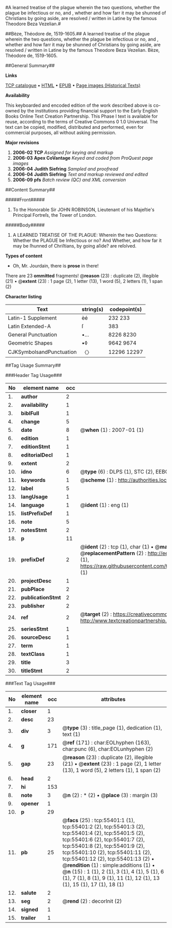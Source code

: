 #A learned treatise of the plague wherein the two questions, whether the plague be infectious or no, and , whether and how farr it may be shunned of Christians by going aside, are resolved / written in Latine by the famous Theodore Beza Vezelian.#

##Bèze, Théodore de, 1519-1605.##
A learned treatise of the plague wherein the two questions, whether the plague be infectious or no, and , whether and how farr it may be shunned of Christians by going aside, are resolved / written in Latine by the famous Theodore Beza Vezelian.
Bèze, Théodore de, 1519-1605.

##General Summary##

**Links**

[TCP catalogue](http://www.ota.ox.ac.uk/tcp/)  • 
[HTML](http://tei.it.ox.ac.uk/tcp/Texts-HTML/free/A27/A27641.html)  • 
[EPUB](http://tei.it.ox.ac.uk/tcp/Texts-EPUB/free/A27/A27641.epub) • 
[Page images (Historical Texts)](https://data.historicaltexts.jisc.ac.uk/view?pubId=eebo-12170937e&pageId=eebo-12170937e-55401-1)

**Availability**

This keyboarded and encoded edition of the
	       work described above is co-owned by the institutions
	       providing financial support to the Early English Books
	       Online Text Creation Partnership. This Phase I text is
	       available for reuse, according to the terms of Creative
	       Commons 0 1.0 Universal. The text can be copied,
	       modified, distributed and performed, even for
	       commercial purposes, all without asking permission.

**Major revisions**

1. __2006-02__ __TCP__ *Assigned for keying and markup*
1. __2006-03__ __Apex CoVantage__ *Keyed and coded from ProQuest page images*
1. __2006-04__ __Judith Siefring__ *Sampled and proofread*
1. __2006-04__ __Judith Siefring__ *Text and markup reviewed and edited*
1. __2006-09__ __pfs__ *Batch review (QC) and XML conversion*

##Content Summary##

#####Front#####

1. To the Honorable Sir JOHN ROBINSON, Lieutenant of his Majeſtie's Principal Fortreſs, the Tower of London.

#####Body#####

1. A LEARNED TREATISE OF THE PLAGUE: Wherein the two Questions: Whether the PLAGUE be Infectious or no? And Whether, and how far it may be ſhunned of Chriſtians, by going aſide? are reſolved.

**Types of content**

  * Oh, Mr. Jourdain, there is **prose** in there!

There are 23 **ommitted** fragments! 
 @__reason__ (23) : duplicate (2), illegible (21)  •  @__extent__ (23) : 1 page (2), 1 letter (13), 1 word (5), 2 letters (1), 1 span (2)

**Character listing**


|Text|string(s)|codepoint(s)|
|---|---|---|
|Latin-1 Supplement|èé|232 233|
|Latin Extended-A|ſ|383|
|General Punctuation|•…|8226 8230|
|Geometric Shapes|▪◊|9642 9674|
|CJKSymbolsandPunctuation|〈〉|12296 12297|

##Tag Usage Summary##

###Header Tag Usage###

|No|element name|occ|attributes|
|---|---|---|---|
|1.|__author__|2||
|2.|__availability__|1||
|3.|__biblFull__|1||
|4.|__change__|5||
|5.|__date__|8| @__when__ (1) : 2007-01 (1)|
|6.|__edition__|1||
|7.|__editionStmt__|1||
|8.|__editorialDecl__|1||
|9.|__extent__|2||
|10.|__idno__|6| @__type__ (6) : DLPS (1), STC (2), EEBO-CITATION (1), OCLC (1), VID (1)|
|11.|__keywords__|1| @__scheme__ (1) : http://authorities.loc.gov/ (1)|
|12.|__label__|5||
|13.|__langUsage__|1||
|14.|__language__|1| @__ident__ (1) : eng (1)|
|15.|__listPrefixDef__|1||
|16.|__note__|5||
|17.|__notesStmt__|2||
|18.|__p__|11||
|19.|__prefixDef__|2| @__ident__ (2) : tcp (1), char (1)  •  @__matchPattern__ (2) : ([0-9\-]+):([0-9IVX]+) (1), (.+) (1)  •  @__replacementPattern__ (2) : http://eebo.chadwyck.com/downloadtiff?vid=$1&page=$2 (1), https://raw.githubusercontent.com/textcreationpartnership/Texts/master/tcpchars.xml#$1 (1)|
|20.|__projectDesc__|1||
|21.|__pubPlace__|2||
|22.|__publicationStmt__|2||
|23.|__publisher__|2||
|24.|__ref__|2| @__target__ (2) : https://creativecommons.org/publicdomain/zero/1.0/ (1), http://www.textcreationpartnership.org/docs/. (1)|
|25.|__seriesStmt__|1||
|26.|__sourceDesc__|1||
|27.|__term__|1||
|28.|__textClass__|1||
|29.|__title__|3||
|30.|__titleStmt__|2||


###Text Tag Usage###

|No|element name|occ|attributes|
|---|---|---|---|
|1.|__closer__|1||
|2.|__desc__|23||
|3.|__div__|3| @__type__ (3) : title_page (1), dedication (1), text (1)|
|4.|__g__|171| @__ref__ (171) : char:EOLhyphen (163), char:punc (6), char:EOLunhyphen (2)|
|5.|__gap__|23| @__reason__ (23) : duplicate (2), illegible (21)  •  @__extent__ (23) : 1 page (2), 1 letter (13), 1 word (5), 2 letters (1), 1 span (2)|
|6.|__head__|2||
|7.|__hi__|153||
|8.|__note__|3| @__n__ (2) : * (2)  •  @__place__ (3) : margin (3)|
|9.|__opener__|1||
|10.|__p__|29||
|11.|__pb__|25| @__facs__ (25) : tcp:55401:1 (1), tcp:55401:2 (2), tcp:55401:3 (2), tcp:55401:4 (2), tcp:55401:5 (2), tcp:55401:6 (2), tcp:55401:7 (2), tcp:55401:8 (2), tcp:55401:9 (2), tcp:55401:10 (2), tcp:55401:11 (2), tcp:55401:12 (2), tcp:55401:13 (2)  •  @__rendition__ (1) : simple:additions (1)  •  @__n__ (15) : 1 (1), 2 (1), 3 (1), 4 (1), 5 (1), 6 (1), 7 (1), 8 (1), 9 (1), 11 (1), 12 (1), 13 (1), 15 (1), 17 (1), 18 (1)|
|12.|__salute__|2||
|13.|__seg__|2| @__rend__ (2) : decorInit (2)|
|14.|__signed__|1||
|15.|__trailer__|1||
